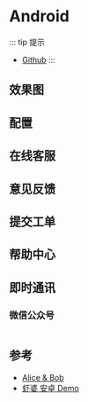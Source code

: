# Android

::: tip 提示

* [Github](https://github.com/xiaper/android)
:::

## 效果图

## 配置

## 在线客服

## 意见反馈

## 提交工单

## 帮助中心

## 即时通讯

<!-- ::: tip 提示
为了更好的将IM运用到自己已有的业务系统中，我们可以将IM仅视为**消息通道**，也即：IM的用途仅仅是将消息从A用户发送给B用户，跟用户个人资料，如：头像、昵称和个人签名等没有必然的联系，甚至IM可以不存储任何聊天记录。*当然，虾婆默认为开发者提供完整的用户体系和聊天记录存储机制。*
::: -->

### 微信公众号

<img :src="$withBase('/image/qrcode_xiaperio_430.jpg')" style="width:250px;"/>

## 参考

* [Alice & Bob](http://cryptocouple.com/)
* [虾婆 安卓 Demo](https://github.com/xiaper/android)
